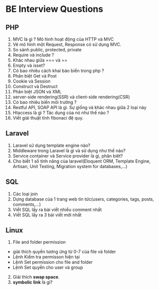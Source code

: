# BE Interview Questions

## PHP

1. MVC là gì ? Mô hình hoạt động của HTTP và MVC
2. Vẽ mô hình một Request, Response có sử dụng MVC.
3. So sánh public, protected, private
4. Require và include ?
5. Khác nhau giữa === và ==
6. Empty và isset?
7. Có bao nhiêu cách khai báo biến trong php ?
8. Phân biệt Get và Post
9. Cookie và Session
10. Construct và Destruct
11. Phân biệt JSON và XML
12. server-side rendering(SSR) và client-side rendering(CSR)
13. Có bao nhiêu biến môi trường ?
14. Restful API, SOAP API là gì. Sự giống và khác nhau giữa 2 loại này
15. Htaccess là gì ? Tác dụng của nó như thế nào ?
16. Viết giải thuật tính fibonaci đệ quy.

## Laravel
 1. Laravel sử dụng template engine nào?
 2. Middleware trong Laravel là gì và sử dụng như thế nào?
 3. Service container và Service provider là gì, phân biêt?
 4. Cho biết 1 số tính năng của laravel(Eloquent ORM, Template Engine, Artisan, Unit Testing, Migration system for databases,...)

## SQL

 1. Các loại join
 2. Dựng database của 1 trang web tin tức(users, categories, tags, posts, comments,...)
 3. Viết SQL lấy ra bài viết nhiều comment nhất
 4. Viết SQL lấy ra 3 bài viết mới nhất

## Linux
 
 1. File and folder permission
   - giải thích quyền tương ứng từ 0-7 của file và folder
   - Lệnh Kiểm tra permisson hiện tại
   - Lệnh Set permission cho file and folder
   - Lệnh Set quyền cho user và group
 2. Giải thích **swap space**.
 3. **symbolic link** là gì?


